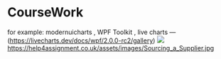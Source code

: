 # CourseWork

for example: modernuicharts ,  WPF Toolkit ,  live charts — (https://livecharts.dev/docs/wpf/2.0.0-rc2/gallery)
[![](https://help4assignment.co.uk/assets/images/Sourcing_a_Supplier.jpg)](https://help4assignment.co.uk/assets/images/Sourcing_a_Supplier.jpg)https://help4assignment.co.uk/assets/images/Sourcing_a_Supplier.jpg
